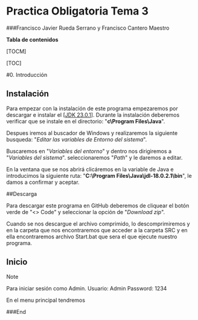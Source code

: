 
# Practica Obligatoria Tema 3

###Francisco Javier Rueda Serrano y Francisco Cantero Maestro


**Tabla de contenidos**

[TOCM]

[TOC]

#0. Introducción

## Instalación

Para empezar con la instalación de este programa empezaremos por descargar e instalar el [[JDK 23.0.1](http://https//download.oracle.com/java/23/latest/jdk-23_windows-x64_bin.exe "JDK 23.0.1")]. Durante la instalación deberemos verificar que se instale en el directorio: "**c\Program Files\Java**".

Despues iremos al buscador de Windows y realizaremos la siguiente busqueda: "*Editar las variables de Entorno del sistema*".

Buscaremos en "*Variables del entorno*" y dentro nos dirigiremos a "*Variables del sistema*". seleccionaremos "*Path*" y le daremos a editar.

En la ventana que se nos abrirá clicáremos en la variable de Java e introducimos la siguiente ruta: "**C:\Program Files\Java\jdl-18.0.2.1\bin**", le damos a confirmar y aceptar.

##Descarga

Para descargar este programa en GitHub deberemos de cliquear el botón verde de "<> Code" y seleccionar la opción de "*Download zip*".

Cuando se nos descargue el archivo comprimido, lo descomprimiremos y en la carpeta que nos encontraremos que acceder a la carpeta SRC y en ella encontraremos archivo Start.bat que sera el que ejecute nuestro programa.

## Inicio
> [!Note]
> Para iniciar sesión como Admin.
> Usuario: Admin
> Password: 1234

En el menu principal tendremos



###End
